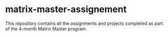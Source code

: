 # matrix-master-assignement

This repository contains all the assignments and projects completed as part of the 4-month Matrix Master program.
